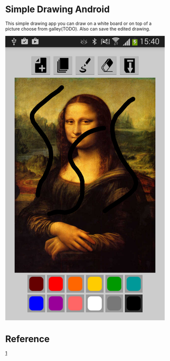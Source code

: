 Simple Drawing Android
=============

This simple drawing app you can draw on a white board or on top of a picture choose from galley(TODO). Also can save the edited drawing.

![Alt text](Screenshot_2015-02-01-15-40-13.png "Screenshot")

Reference
=============
[1](http://code.tutsplus.com/series/create-a-drawing-app-on-android--cms-704)
